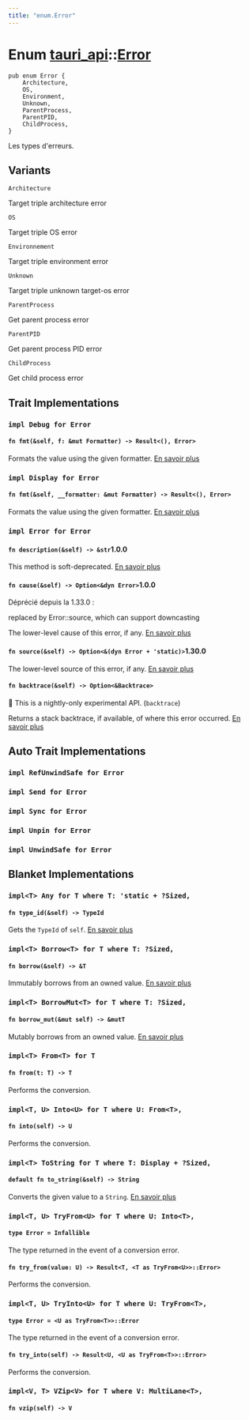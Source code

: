 ```yaml
---
title: "enum.Error"
---
```


# Enum [tauri_api](/docs/api/rust/tauri_api/index.html)::​[Error](/docs/api/rust/tauri_api/)

    pub enum Error {
        Architecture,
        OS,
        Environment,
        Unknown,
        ParentProcess,
        ParentPID,
        ChildProcess,
    }

Les types d'erreurs.

## Variants

`Architecture`

Target triple architecture error

`OS`

Target triple OS error

`Environnement`

Target triple environment error

`Unknown`

Target triple unknown target-os error

`ParentProcess`

Get parent process error

`ParentPID`

Get parent process PID error

`ChildProcess`

Get child process error

## Trait Implementations

### `impl Debug for Error`

#### `fn fmt(&self, f: &mut Formatter) -> Result<(), Error>`

Formats the value using the given formatter. [En savoir plus](https://doc.rust-lang.org/nightly/core/fmt/trait.Debug.html#tymethod.fmt)

### `impl Display for Error`

#### `fn fmt(&self, __formatter: &mut Formatter) -> Result<(), Error>`

Formats the value using the given formatter. [En savoir plus](https://doc.rust-lang.org/nightly/core/fmt/trait.Display.html#tymethod.fmt)

### `impl Error for Error`

#### `fn description(&self) -> &str`1.0.0

This method is soft-deprecated. [En savoir plus](https://doc.rust-lang.org/nightly/std/error/trait.Error.html#method.description)

#### `fn cause(&self) -> Option<&dyn Error>`1.0.0

Déprécié depuis la 1.33.0 :

replaced by Error::source, which can support downcasting

The lower-level cause of this error, if any. [En savoir plus](https://doc.rust-lang.org/nightly/std/error/trait.Error.html#method.cause)

#### `fn source(&self) -> Option<&(dyn Error + 'static)>`1.30.0

The lower-level source of this error, if any. [En savoir plus](https://doc.rust-lang.org/nightly/std/error/trait.Error.html#method.source)

#### `fn backtrace(&self) -> Option<&Backtrace>`

🔬 This is a nightly-only experimental API. (`backtrace`)

Returns a stack backtrace, if available, of where this error occurred. [En savoir plus](https://doc.rust-lang.org/nightly/std/error/trait.Error.html#method.backtrace)

## Auto Trait Implementations

### `impl RefUnwindSafe for Error`

### `impl Send for Error`

### `impl Sync for Error`

### `impl Unpin for Error`

### `impl UnwindSafe for Error`

## Blanket Implementations

### `impl<T> Any for T where T: 'static + ?Sized,`

#### `fn type_id(&self) -> TypeId`

Gets the `TypeId` of `self`. [En savoir plus](https://doc.rust-lang.org/nightly/core/any/trait.Any.html#tymethod.type_id)

### `impl<T> Borrow<T> for T where T: ?Sized,`

#### `fn borrow(&self) -> &T`

Immutably borrows from an owned value. [En savoir plus](https://doc.rust-lang.org/nightly/core/borrow/trait.Borrow.html#tymethod.borrow)

### `impl<T> BorrowMut<T> for T where T: ?Sized,`

#### `fn borrow_mut(&mut self) -> &mutT`

Mutably borrows from an owned value. [En savoir plus](https://doc.rust-lang.org/nightly/core/borrow/trait.BorrowMut.html#tymethod.borrow_mut)

### `impl<T> From<T> for T`

#### `fn from(t: T) -> T`

Performs the conversion.

### `impl<T, U> Into<U> for T where U: From<T>,`

#### `fn into(self) -> U`

Performs the conversion.

### `impl<T> ToString for T where T: Display + ?Sized,`

#### `default fn to_string(&self) -> String`

Converts the given value to a `String`. [En savoir plus](https://doc.rust-lang.org/nightly/alloc/string/trait.ToString.html#tymethod.to_string)

### `impl<T, U> TryFrom<U> for T where U: Into<T>,`

#### `type Error = Infallible`

The type returned in the event of a conversion error.

#### `fn try_from(value: U) -> Result<T, <T as TryFrom<U>>::Error>`

Performs the conversion.

### `impl<T, U> TryInto<U> for T where U: TryFrom<T>,`

#### `type Error = <U as TryFrom<T>>::Error`

The type returned in the event of a conversion error.

#### `fn try_into(self) -> Result<U, <U as TryFrom<T>>::Error>`

Performs the conversion.

### `impl<V, T> VZip<V> for T where V: MultiLane<T>,`

#### `fn vzip(self) -> V`

